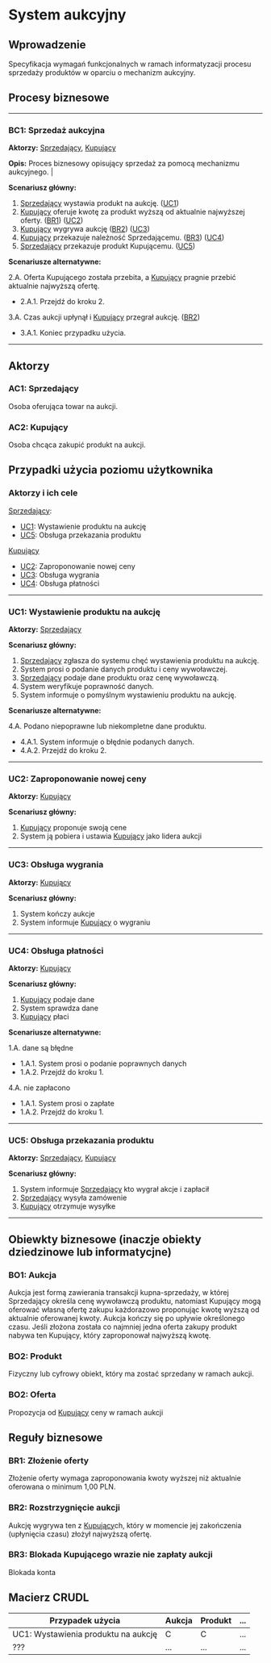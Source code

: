 # System aukcyjny

## Wprowadzenie

Specyfikacja wymagań funkcjonalnych w ramach informatyzacji procesu sprzedaży produktów w oparciu o mechanizm aukcyjny. 

## Procesy biznesowe

---
<a id="bc1"></a>
### BC1: Sprzedaż aukcyjna 

**Aktorzy:** [Sprzedający](#ac1), [Kupujący](#ac2)

**Opis:** Proces biznesowy opisujący sprzedaż za pomocą mechanizmu aukcyjnego. |

**Scenariusz główny:**
1. [Sprzedający](#ac1) wystawia produkt na aukcję. ([UC1](#uc1))
2. [Kupujący](#ac2) oferuje kwotę za produkt wyższą od aktualnie najwyższej oferty. ([BR1](#br1)) ([UC2](#uc2))
3. [Kupujący](#ac2) wygrywa aukcję ([BR2](#br2)) ([UC3](#uc3))
4. [Kupujący](#ac2) przekazuje należność Sprzedającemu. ([BR3](#br3)) ([UC4](#uc4)) 
5. [Sprzedający](#ac1) przekazuje produkt Kupującemu. ([UC5](#uc5))

**Scenariusze alternatywne:** 

2.A. Oferta Kupującego została przebita, a [Kupujący](#ac2) pragnie przebić aktualnie najwyższą ofertę.
* 2.A.1. Przejdź do kroku 2.

3.A. Czas aukcji upłynął i [Kupujący](#ac2) przegrał aukcję. ([BR2](#br2))
* 3.A.1. Koniec przypadku użycia.

---

## Aktorzy

<a id="ac1"></a>
### AC1: Sprzedający

Osoba oferująca towar na aukcji.

<a id="ac2"></a>
### AC2: Kupujący

Osoba chcąca zakupić produkt na aukcji.


## Przypadki użycia poziomu użytkownika

### Aktorzy i ich cele

[Sprzedający](#ac1):
* [UC1](#uc1): Wystawienie produktu na aukcję
* [UC5](#uc5): Obsługa przekazania produktu

[Kupujący](#ac2)
* [UC2](#uc2): Zaproponowanie nowej ceny
* [UC3](#uc3): Obsługa wygrania
* [UC4](#uc4): Obsługa płatności

---
<a id="uc1"></a>
### UC1: Wystawienie produktu na aukcję

**Aktorzy:** [Sprzedający](#ac1)

**Scenariusz główny:**
1. [Sprzedający](#ac1) zgłasza do systemu chęć wystawienia produktu na aukcję.
2. System prosi o podanie danych produktu i ceny wywoławczej.
3. [Sprzedający](#ac1) podaje dane produktu oraz cenę wywoławczą.
4. System weryfikuje poprawność danych.
5. System informuje o pomyślnym wystawieniu produktu na aukcję.

**Scenariusze alternatywne:** 

4.A. Podano niepoprawne lub niekompletne dane produktu.
* 4.A.1. System informuje o błędnie podanych danych.
* 4.A.2. Przejdź do kroku 2.

---

<a id="uc2"></a>
### UC2: Zaproponowanie nowej ceny 

**Aktorzy:**  [Kupujący](#ac2)

**Scenariusz główny:**
1. [Kupujący](#ac2) proponuje swoją cene
2. System ją pobiera i ustawia [Kupujący](#ac2) jako lidera aukcji

---

<a id="uc3"></a>
### UC3: Obsługa wygrania 

**Aktorzy:**  [Kupujący](#ac2)

**Scenariusz główny:**
1. System kończy aukcje 
2. System informuje [Kupujący](#ac2) o wygraniu

---

<a id="uc4"></a>
### UC4: Obsługa płatności

**Aktorzy:** [Kupujący](#ac2)

**Scenariusz główny:**
1. [Kupujący](#ac2) podaje dane
2. System sprawdza dane
3. [Kupujący](#ac2) płaci


**Scenariusze alternatywne:**

1.A. dane są błędne
* 1.A.1. System prosi o podanie poprawnych danych
* 1.A.2. Przejdź do kroku 1.

4.A. nie zapłacono
* 1.A.1. System prosi o zapłate
* 1.A.2. Przejdź do kroku 1.

---
<a id="uc5"></a>
### UC5: Obsługa przekazania produktu

**Aktorzy:** [Sprzedający](#ac1),  [Kupujący](#ac2)

**Scenariusz główny:**
1. System informuje [Sprzedający](#ac1) kto wygrał akcje i zapłacił
2. [Sprzedający](#ac1) wysyła zamówenie
3. [Kupujący](#ac2) otrzymuje wysyłke

---

## Obiewkty biznesowe (inaczje obiekty dziedzinowe lub informatycjne)

### BO1: Aukcja

Aukcja jest formą zawierania transakcji kupna-sprzedaży, w której Sprzedający określa cenę wywoławczą produktu, natomiast Kupujący mogą oferować własną ofertę zakupu każdorazowo proponując kwotę wyższą od aktualnie oferowanej kwoty. Aukcja kończy się po upływie określonego czasu. Jeśli złożona została co najmniej jedna oferta zakupy produkt nabywa ten Kupujący, który zaproponował najwyższą kwotę. 

### BO2: Produkt

Fizyczny lub cyfrowy obiekt, który ma zostać sprzedany w ramach aukcji.

### BO2: Oferta

Propozycja od [Kupujący](#ac2) ceny w ramach aukcji


## Reguły biznesowe

<a id="br1"></a>
### BR1: Złożenie oferty

Złożenie oferty wymaga zaproponowania kwoty wyższej niż aktualnie oferowana o minimum 1,00 PLN.


<a id="br2"></a>
### BR2: Rozstrzygnięcie aukcji

Aukcję wygrywa ten z [Kupujący](#ac2)ch, który w momencie jej zakończenia (upłynięcia czasu) złożył najwyższą ofertę.

<a id="br3"></a>
### BR3: Blokada Kupującego wrazie nie zapłaty aukcji

Blokada konta

## Macierz CRUDL


| Przypadek użycia                                  | Aukcja | Produkt | ... |
| ------------------------------------------------- | ------ | ------- | --- |
| UC1: Wystawienia produktu na aukcję               |    C   |    C    | ... |
| ???                                               |  ...   |  ...    | ... |


